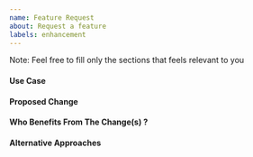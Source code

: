 ```yaml
---
name: Feature Request
about: Request a feature
labels: enhancement
---
```


Note: Feel free to fill only the sections that feels relevant to you

#### Use Case

#### Proposed Change

#### Who Benefits From The Change(s) ?

#### Alternative Approaches
